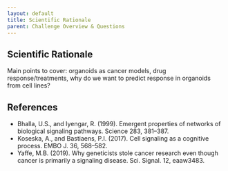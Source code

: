 ```yaml
---
layout: default
title: Scientific Rationale
parent: Challenge Overview & Questions
---
```


## Scientific Rationale
Main points to cover: organoids as cancer models,  drug response/treatments, why do we want to predict response in organoids from cell lines?

## References
- Bhalla, U.S., and Iyengar, R. (1999). Emergent properties of networks of biological signaling pathways. Science 283, 381–387.
- Koseska, A., and Bastiaens, P.I. (2017). Cell signaling as a cognitive process. EMBO J. 36, 568–582.
- Yaffe, M.B. (2019). Why geneticists stole cancer research even though cancer is primarily a signaling disease. Sci. Signal. 12, eaaw3483.
    
    
